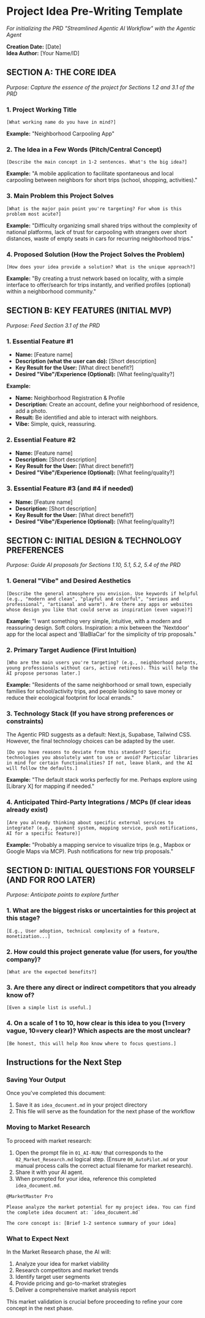 # Project Idea Pre-Writing Template
*For initializing the PRD "Streamlined Agentic AI Workflow" with the Agentic Agent*

**Creation Date:** [Date]  
**Idea Author:** [Your Name/ID]

## SECTION A: THE CORE IDEA
*Purpose: Capture the essence of the project for Sections 1.2 and 3.1 of the PRD*

### 1. Project Working Title

```
[What working name do you have in mind?]
```

**Example:** "Neighborhood Carpooling App"

### 2. The Idea in a Few Words (Pitch/Central Concept)

```
[Describe the main concept in 1-2 sentences. What's the big idea?]
```

**Example:** "A mobile application to facilitate spontaneous and local carpooling between neighbors for short trips (school, shopping, activities)."

### 3. Main Problem this Project Solves

```
[What is the major pain point you're targeting? For whom is this problem most acute?]
```

**Example:** "Difficulty organizing small shared trips without the complexity of national platforms, lack of trust for carpooling with strangers over short distances, waste of empty seats in cars for recurring neighborhood trips."

### 4. Proposed Solution (How the Project Solves the Problem)

```
[How does your idea provide a solution? What is the unique approach?]
```

**Example:** "By creating a trust network based on locality, with a simple interface to offer/search for trips instantly, and verified profiles (optional) within a neighborhood community."

## SECTION B: KEY FEATURES (INITIAL MVP)
*Purpose: Feed Section 3.1 of the PRD*

### 1. Essential Feature #1

- **Name:** [Feature name]
- **Description (what the user can do):** [Short description]
- **Key Result for the User:** [What direct benefit?]
- **Desired "Vibe"/Experience (Optional):** [What feeling/quality?]

**Example:**
- **Name:** Neighborhood Registration & Profile
- **Description:** Create an account, define your neighborhood of residence, add a photo.
- **Result:** Be identified and able to interact with neighbors.
- **Vibe:** Simple, quick, reassuring.

### 2. Essential Feature #2

- **Name:** [Feature name]
- **Description:** [Short description]
- **Key Result for the User:** [What direct benefit?]
- **Desired "Vibe"/Experience (Optional):** [What feeling/quality?]

### 3. Essential Feature #3 (and #4 if needed)

- **Name:** [Feature name]
- **Description:** [Short description]
- **Key Result for the User:** [What direct benefit?]
- **Desired "Vibe"/Experience (Optional):** [What feeling/quality?]

## SECTION C: INITIAL DESIGN & TECHNOLOGY PREFERENCES
*Purpose: Guide AI proposals for Sections 1.10, 5.1, 5.2, 5.4 of the PRD*

### 1. General "Vibe" and Desired Aesthetics

```
[Describe the general atmosphere you envision. Use keywords if helpful (e.g., "modern and clean", "playful and colorful", "serious and professional", "artisanal and warm"). Are there any apps or websites whose design you like that could serve as inspiration (even vague)?]
```

**Example:** "I want something very simple, intuitive, with a modern and reassuring design. Soft colors. Inspiration: a mix between the 'Nextdoor' app for the local aspect and 'BlaBlaCar' for the simplicity of trip proposals."

### 2. Primary Target Audience (First Intuition)

```
[Who are the main users you're targeting? (e.g., neighborhood parents, young professionals without cars, active retirees). This will help the AI propose personas later.]
```

**Example:** "Residents of the same neighborhood or small town, especially families for school/activity trips, and people looking to save money or reduce their ecological footprint for local errands."

### 3. Technology Stack (If you have strong preferences or constraints)

The Agentic PRD suggests as a default: Next.js, Supabase, Tailwind CSS. However, the final technology choices can be adapted by the user.

```
[Do you have reasons to deviate from this standard? Specific technologies you absolutely want to use or avoid? Particular libraries in mind for certain functionalities? If not, leave blank, and the AI will follow the defaults.]
```

**Example:** "The default stack works perfectly for me. Perhaps explore using [Library X] for mapping if needed."

### 4. Anticipated Third-Party Integrations / MCPs (If clear ideas already exist)

```
[Are you already thinking about specific external services to integrate? (e.g., payment system, mapping service, push notifications, AI for a specific feature)]
```

**Example:** "Probably a mapping service to visualize trips (e.g., Mapbox or Google Maps via MCP). Push notifications for new trip proposals."

## SECTION D: INITIAL QUESTIONS FOR YOURSELF (AND FOR ROO LATER)
*Purpose: Anticipate points to explore further*

### 1. What are the biggest risks or uncertainties for this project at this stage?

```
[E.g., User adoption, technical complexity of a feature, monetization...]
```

### 2. How could this project generate value (for users, for you/the company)?

```
[What are the expected benefits?]
```

### 3. Are there any direct or indirect competitors that you already know of?

```
[Even a simple list is useful.]
```

### 4. On a scale of 1 to 10, how clear is this idea to you (1=very vague, 10=very clear)? Which aspects are the most unclear?

```
[Be honest, this will help Roo know where to focus questions.]
```

## Instructions for the Next Step

### Saving Your Output

Once you've completed this document:

1. Save it as `idea_document.md` in your project directory
2. This file will serve as the foundation for the next phase of the workflow

### Moving to Market Research

To proceed with market research:

1. Open the prompt file in `01_AI-RUN/` that corresponds to the `02_Market_Research.md` logical step. (Ensure `00_AutoPilot.md` or your manual process calls the correct actual filename for market research).
2. Share it with your AI agent.
3. When prompted for your idea, reference this completed `idea_document.md`.

```
@MarketMaster Pro

Please analyze the market potential for my project idea. You can find the complete idea document at: `idea_document.md`

The core concept is: [Brief 1-2 sentence summary of your idea]
```

### What to Expect Next

In the Market Research phase, the AI will:

1. Analyze your idea for market viability
2. Research competitors and market trends
3. Identify target user segments
4. Provide pricing and go-to-market strategies
5. Deliver a comprehensive market analysis report

This market validation is crucial before proceeding to refine your core concept in the next phase.